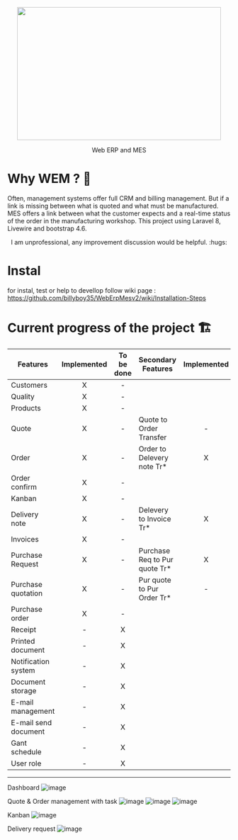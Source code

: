 

<p align="center">
  <img width="460" height="300" src="https://user-images.githubusercontent.com/75578469/127404015-3706b77f-dea3-4acb-a722-06f483de95a9.png">
</p>


<p align="center">Web ERP and MES</p>


# Why WEM ? :monocle_face:

Often, management systems offer full CRM and billing management. But if a link is missing between what is quoted and what must be manufactured. MES offers a link between what the customer expects and a real-time status of the order in the manufacturing workshop. This project using Laravel 8, Livewire and bootstrap 4.6.


<p align="center">I am unprofessional, any improvement discussion would be helpful. :hugs:</p>

# Instal
for instal, test or help to devellop follow wiki page : https://github.com/billyboy35/WebErpMesv2/wiki/Installation-Steps

# Current progress of the project :building_construction:

| Features           | Implemented | To be done | Secondary Features          | Implemented | To be done |    
|--------------------|:-----------:|:----------:| ----------------------------|:-----------:|:----------:|   
| Customers          |      X      |      -     |     
| Quality            |      X      |      -     |     
| Products           |      X      |      -     |    
| Quote              |      X      |      -     | Quote to Order Transfer     |      -      |      X     |     
| Order              |      X      |      -     | Order to Delevery note Tr*  |      X      |      -     |    
| Order confirm      |      X      |      -     |    
| Kanban             |      X      |      -     |
| Delivery note      |      X      |      -     | Delevery  to Invoice Tr*    |      X      |      -     |    
| Invoices           |      X      |      -     |     
| Purchase Request   |      X      |      -     | Purchase Req to Pur quote Tr* |      X      |      -     | 
| Purchase quotation |      X      |      -     | Pur quote to Pur Order Tr*  |      -      |      X     |   
| Purchase order     |      X      |      -     |     
| Receipt            |      -      |      X     |
| Printed document           |      -      |      X     | 
| Notification system        |      -      |      X     |  
| Document storage           |      -      |      X     |
| E-mail management          |      -      |      X     |
| E-mail send document       |      -      |      X     | 
| Gant schedule              |      -      |      X     |
| User role                  |      -      |      X     |
   
-----------------
Dashboard
![image](https://user-images.githubusercontent.com/75578469/149237382-10fc919e-f2bb-4929-910c-8a25b8323f83.png)


Quote & Order management with task
![image](https://user-images.githubusercontent.com/75578469/149237245-c9f05555-c4c3-4e90-9380-24229b82b30e.png)
![image](https://user-images.githubusercontent.com/75578469/149237447-2d18ff6d-9cb8-4454-aea6-b83e4b118edd.png)
![image](https://user-images.githubusercontent.com/75578469/142014346-09f2eb77-c6e8-49a5-bf76-d4111f867bda.png)

Kanban 
![image](https://user-images.githubusercontent.com/75578469/148135648-698c2315-1995-4b75-bbba-898c10646aeb.png)

Delivery request
![image](https://user-images.githubusercontent.com/75578469/148135741-eda41b1e-8598-47bc-a822-5d0ae9e6a61a.png)

